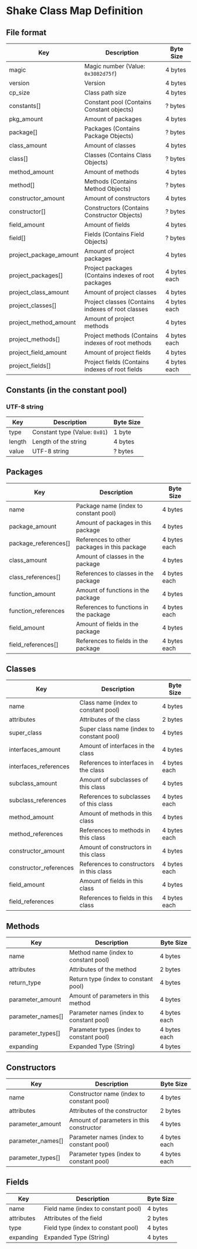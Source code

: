 # Shake Class Map Definition

## File format
| Key                    | Description                                         | Byte Size    |
|------------------------|-----------------------------------------------------|--------------|
| magic                  | Magic number (Value: `0x3082d75f`)                  | 4 bytes      |
| version                | Version                                             | 4 bytes      |
| cp_size                | Class path size                                     | 4 bytes      |
| constants[]            | Constant pool (Contains Constant objects)           | ? bytes      |
| pkg_amount             | Amount of packages                                  | 4 bytes      |
| package[]              | Packages (Contains Package Objects)                 | ? bytes      |
| class_amount           | Amount of classes                                   | 4 bytes      |
| class[]                | Classes (Contains Class Objects)                    | ? bytes      |
| method_amount          | Amount of methods                                   | 4 bytes      |
| method[]               | Methods (Contains Method Objects)                   | ? bytes      |
| constructor_amount     | Amount of constructors                              | 4 bytes      |
| constructor[]          | Constructors (Contains Constructor Objects)         | ? bytes      |
| field_amount           | Amount of fields                                    | 4 bytes      |
| field[]                | Fields (Contains Field Objects)                     | ? bytes      |
| project_package_amount | Amount of project packages                          | 4 bytes      |
| project_packages[]     | Project packages (Contains indexes of root packages | 4 bytes each |
| project_class_amount   | Amount of project classes                           | 4 bytes      |
| project_classes[]      | Project classes (Contains indexes of root classes   | 4 bytes each |
| project_method_amount  | Amount of project methods                           | 4 bytes      |
| project_methods[]      | Project methods (Contains indexes of root methods   | 4 bytes each |
| project_field_amount   | Amount of project fields                            | 4 bytes      |
| project_fields[]       | Project fields (Contains indexes of root fields     | 4 bytes each |



## Constants (in the constant pool)

### UTF-8 string
| Key    | Description                    | Byte Size |
|--------|--------------------------------|-----------|
| type   | Constant type (Value: `0x01`)  | 1 byte    |
| length | Length of the string           | 4 bytes   |
| value  | UTF-8 string                   | ? bytes   |

## Packages
| Key                  | Description                                  | Byte Size    |
|----------------------|----------------------------------------------|--------------|
| name                 | Package name (index to constant pool)        | 4 bytes      |
| package_amount       | Amount of packages in this package           | 4 bytes      |
| package_references[] | References to other packages in this package | 4 bytes each |
| class_amount         | Amount of classes in the package             | 4 bytes      |
| class_references[]   | References to classes in the package         | 4 bytes each |
| function_amount      | Amount of functions in the package           | 4 bytes      |
| function_references  | References to functions in the package       | 4 bytes each |
| field_amount         | Amount of fields in the package              | 4 bytes      |
| field_references[]   | References to fields in the package          | 4 bytes each |

## Classes
| Key                    | Description                               | Byte Size    |
|------------------------|-------------------------------------------|--------------|
| name                   | Class name (index to constant pool)       | 4 bytes      |
| attributes             | Attributes of the class                   | 2 bytes      |
| super_class            | Super class name (index to constant pool) | 4 bytes      |
| interfaces_amount      | Amount of interfaces in the class         | 4 bytes      |
| interfaces_references  | References to interfaces in the class     | 4 bytes each |
| subclass_amount        | Amount of subclasses of this class        | 4 bytes      |
| subclass_references    | References to subclasses of this class    | 4 bytes each |
| method_amount          | Amount of methods in this class           | 4 bytes      |
| method_references      | References to methods in this class       | 4 bytes each |
| constructor_amount     | Amount of constructors in this class      | 4 bytes      |
| constructor_references | References to constructors in this class  | 4 bytes each |
| field_amount           | Amount of fields in this class            | 4 bytes      |
| field_references       | References to fields in this class        | 4 bytes each |

## Methods
| Key               | Description                              | Byte Size    |
|-------------------|------------------------------------------|--------------|
| name              | Method name (index to constant pool)     | 4 bytes      |
| attributes        | Attributes of the method                 | 2 bytes      |
| return_type       | Return type (index to constant pool)     | 4 bytes      |
| parameter_amount  | Amount of parameters in this method      | 4 bytes      |
| parameter_names[] | Parameter names (index to constant pool) | 4 bytes each |
| parameter_types[] | Parameter types (index to constant pool) | 4 bytes each |
| expanding         | Expanded Type (String)                   | 4 bytes      |

## Constructors
| Key               | Description                               | Byte Size    |
|-------------------|-------------------------------------------|--------------|
| name              | Constructor name (index to constant pool) | 4 bytes      |
| attributes        | Attributes of the constructor             | 2 bytes      |
| parameter_amount  | Amount of parameters in this constructor  | 4 bytes      |
| parameter_names[] | Parameter names (index to constant pool)  | 4 bytes each |
| parameter_types[] | Parameter types (index to constant pool)  | 4 bytes each |

## Fields
| Key                  | Description                         | Byte Size |
|----------------------|-------------------------------------|-----------|
| name                 | Field name (index to constant pool) | 4 bytes   |
| attributes           | Attributes of the field             | 2 bytes   |
| type                 | Field type (index to constant pool) | 4 bytes   |
| expanding            | Expanded Type (String)              | 4 bytes   |
